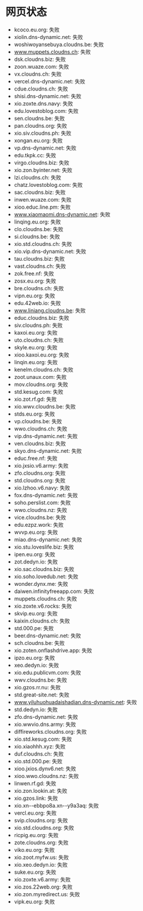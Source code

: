 # 网页状态
- kcoco.eu.org: 失败
- xiolin.dns-dynamic.net: 失败
- woshiwoyansebuya.cloudns.be: 失败
- www.muppets.cloudns.ch: 失败
- dsk.cloudns.biz: 失败
- zoon.wuaze.com: 失败
- vx.cloudns.ch: 失败
- vercel.dns-dynamic.net: 失败
- cdue.cloudns.ch: 失败
- shisi.dns-dynamic.net: 失败
- xio.zoxte.dns.navy: 失败
- edu.lovestoblog.com: 失败
- sen.cloudns.be: 失败
- pan.cloudns.org: 失败
- xio.siv.cloudns.ph: 失败
- xongan.eu.org: 失败
- vp.dns-dynamic.net: 失败
- edu.tkpk.cc: 失败
- virgo.cloudns.biz: 失败
- xio.zon.byinter.net: 失败
- lzi.cloudns.ch: 失败
- chatz.lovestoblog.com: 失败
- sac.cloudns.biz: 失败
- inwen.wuaze.com: 失败
- xioo.educ.line.pm: 失败
- www.xiaomaomi.dns-dynamic.net: 失败
- linqing.eu.org: 失败
- clo.cloudns.be: 失败
- si.cloudns.be: 失败
- xio.std.cloudns.ch: 失败
- xio.vip.dns-dynamic.net: 失败
- tau.cloudns.biz: 失败
- vast.cloudns.ch: 失败
- zok.free.nf: 失败
- zosx.eu.org: 失败
- bre.cloudns.ch: 失败
- vipn.eu.org: 失败
- edu.42web.io: 失败
- www.liniang.cloudns.be: 失败
- educ.cloudns.biz: 失败
- siv.cloudns.ph: 失败
- kaxoi.eu.org: 失败
- uto.cloudns.ch: 失败
- skyle.eu.org: 失败
- xioo.kaxoi.eu.org: 失败
- linqin.eu.org: 失败
- kenelm.cloudns.ch: 失败
- zoot.unaux.com: 失败
- mov.cloudns.org: 失败
- std.kesug.com: 失败
- xio.zot.rf.gd: 失败
- xio.wwv.cloudns.be: 失败
- stds.eu.org: 失败
- vp.cloudns.be: 失败
- wwo.cloudns.ch: 失败
- vip.dns-dynamic.net: 失败
- ven.cloudns.biz: 失败
- skyo.dns-dynamic.net: 失败
- educ.free.nf: 失败
- xio.jxsio.v6.army: 失败
- zfo.cloudns.org: 失败
- std.cloudns.org: 失败
- xio.lzhoo.v6.navy: 失败
- fox.dns-dynamic.net: 失败
- soho.perslist.com: 失败
- wwo.cloudns.nz: 失败
- vice.cloudns.be: 失败
- edu.ezpz.work: 失败
- wvvp.eu.org: 失败
- miao.dns-dynamic.net: 失败
- xio.stu.loveslife.biz: 失败
- ipen.eu.org: 失败
- zot.dedyn.io: 失败
- xio.sac.cloudns.biz: 失败
- xio.soho.lovedub.net: 失败
- wonder.dynx.me: 失败
- daiwen.infinityfreeapp.com: 失败
- muppets.cloudns.ch: 失败
- xio.zoxte.v6.rocks: 失败
- skvip.eu.org: 失败
- kaixin.cloudns.ch: 失败
- std.000.pe: 失败
- beer.dns-dynamic.net: 失败
- sch.cloudns.be: 失败
- xio.zoten.onflashdrive.app: 失败
- ipzo.eu.org: 失败
- xeo.dedyn.io: 失败
- xio.edu.publicvm.com: 失败
- wwv.cloudns.be: 失败
- xio.gzos.rr.nu: 失败
- std.great-site.net: 失败
- www.yiluhuohuadaishadian.dns-dynamic.net: 失败
- std.dedyn.io: 失败
- zfo.dns-dynamic.net: 失败
- xio.wwvio.dns.army: 失败
- diffireworks.cloudns.org: 失败
- xio.std.kesug.com: 失败
- xio.xiaohhh.xyz: 失败
- duf.cloudns.ch: 失败
- xio.std.000.pe: 失败
- xioo.jxios.dynv6.net: 失败
- xioo.wwo.cloudns.nz: 失败
- linwen.rf.gd: 失败
- xio.zon.lookin.at: 失败
- xio.gzos.link: 失败
- xio.xn--ebbpo8a.xn--y9a3aq: 失败
- vercl.eu.org: 失败
- svip.cloudns.org: 失败
- xio.std.cloudns.org: 失败
- ricpig.eu.org: 失败
- zote.cloudns.org: 失败
- viko.eu.org: 失败
- xio.zoot.myfw.us: 失败
- xio.xeo.dedyn.io: 失败
- suke.eu.org: 失败
- xio.zoxte.v6.army: 失败
- xio.zos.22web.org: 失败
- xio.zon.myredirect.us: 失败
- vipk.eu.org: 失败
